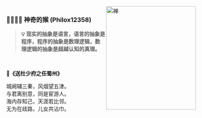 <img align="right" src="https://github.com/blinkfox/blinkfox/blob/master/zen-logo.png" alt="禅" width="238px" height="275px" />

### 🙈🙉🙊🐵 神奇的猴 (Philox12358)

> **💡 现实的抽象是语言，语言的抽象是程序，程序的抽象是数理逻辑，数理逻辑的抽象是超越认知的真理。**

<br />

**🚀《送杜少府之任蜀州》**

城阙辅三秦，风烟望五津。<br />
与君离别意，同是宦游人。<br />
海内存知己，天涯若比邻。<br />
无为在歧路，儿女共沾巾。

